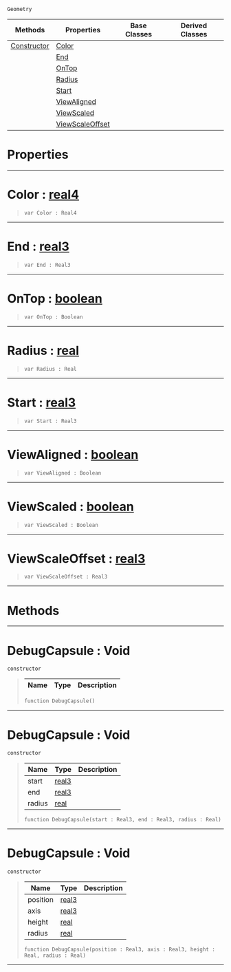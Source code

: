 `Geometry`

|Methods|Properties|Base Classes|Derived Classes|
|---|---|---|---|
|[ Constructor](debugcapsule.md#debugcapsule-void)|[ Color](debugcapsule.md#color-zilch-engine-docume)| | |
| |[ End](debugcapsule.md#end-zilch-engine-document)| | |
| |[ OnTop](debugcapsule.md#ontop-zilch-engine-docume)| | |
| |[ Radius](debugcapsule.md#radius-zilch-engine-docum)| | |
| |[ Start](debugcapsule.md#start-zilch-engine-docume)| | |
| |[ ViewAligned](debugcapsule.md#viewaligned-zilch-engine)| | |
| |[ ViewScaled](debugcapsule.md#viewscaled-zilch-engine-d)| | |
| |[ ViewScaleOffset](debugcapsule.md#viewscaleoffset-zilch-eng)| | |


 #  Properties


---  
 #  Color : [real4](../nada_base_types/real4.md)

> 
> ``` lang=cpp, name=Nada
> var Color : Real4


---  
 #  End : [real3](../nada_base_types/real3.md)

> 
> ``` lang=cpp, name=Nada
> var End : Real3


---  
 #  OnTop : [boolean](../nada_base_types/boolean.md)

> 
> ``` lang=cpp, name=Nada
> var OnTop : Boolean


---  
 #  Radius : [real](../nada_base_types/real.md)

> 
> ``` lang=cpp, name=Nada
> var Radius : Real


---  
 #  Start : [real3](../nada_base_types/real3.md)

> 
> ``` lang=cpp, name=Nada
> var Start : Real3


---  
 #  ViewAligned : [boolean](../nada_base_types/boolean.md)

> 
> ``` lang=cpp, name=Nada
> var ViewAligned : Boolean


---  
 #  ViewScaled : [boolean](../nada_base_types/boolean.md)

> 
> ``` lang=cpp, name=Nada
> var ViewScaled : Boolean


---  
 #  ViewScaleOffset : [real3](../nada_base_types/real3.md)

> 
> ``` lang=cpp, name=Nada
> var ViewScaleOffset : Real3


---  
 #  Methods


---  
 #  DebugCapsule : Void

 `constructor`

> 
> |Name|Type|Description|
> |---|---|---|
> ``` lang=cpp, name=Nada
> function DebugCapsule()
> ``` 


---  
 #  DebugCapsule : Void

 `constructor`

> 
> |Name|Type|Description|
> |---|---|---|
> |start|[real3](../nada_base_types/real3.md)| |
> |end|[real3](../nada_base_types/real3.md)| |
> |radius|[real](../nada_base_types/real.md)| |
> ``` lang=cpp, name=Nada
> function DebugCapsule(start : Real3, end : Real3, radius : Real)
> ``` 


---  
 #  DebugCapsule : Void

 `constructor`

> 
> |Name|Type|Description|
> |---|---|---|
> |position|[real3](../nada_base_types/real3.md)| |
> |axis|[real3](../nada_base_types/real3.md)| |
> |height|[real](../nada_base_types/real.md)| |
> |radius|[real](../nada_base_types/real.md)| |
> ``` lang=cpp, name=Nada
> function DebugCapsule(position : Real3, axis : Real3, height : Real, radius : Real)
> ``` 


---  
 

 